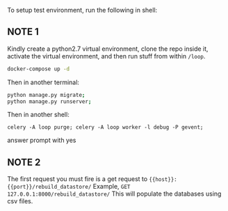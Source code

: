 To setup test environment, run the following in shell:
## NOTE 1
Kindly create a python2.7 virtual environment, clone the repo inside it, activate the virtual environment, and then run stuff from within `/loop`.
```sh
docker-compose up -d
```
Then in another terminal:
```sh
python manage.py migrate;
python manage.py runserver;
```
Then in another shell:
```
celery -A loop purge; celery -A loop worker -l debug -P gevent;
```
answer prompt with yes
## NOTE 2
The first request you must fire is a get request to `{{host}}:{{port}}/rebuild_datastore/`
Example, `GET 127.0.0.1:8000/rebuild_datastore/`
This will populate the databases using csv files.
